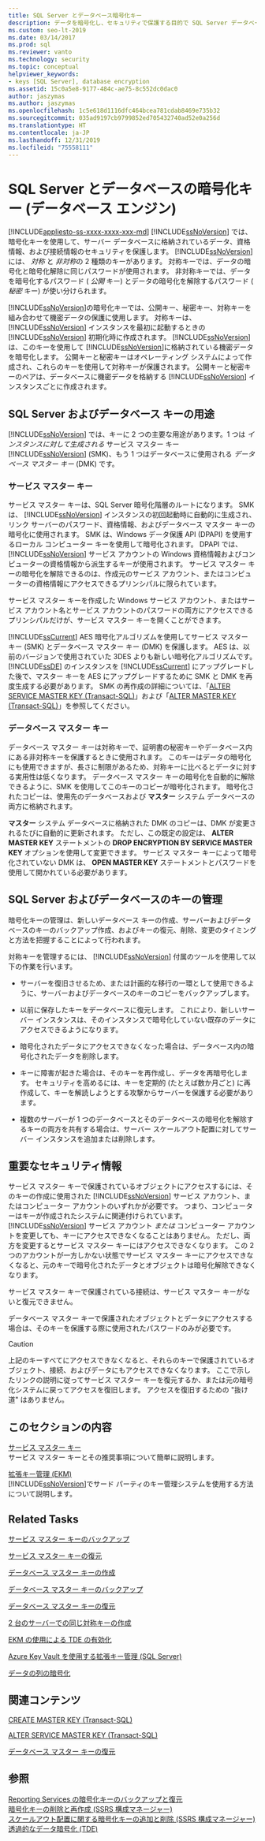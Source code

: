 ```yaml
---
title: SQL Server とデータベース暗号化キー
description: データを暗号化し、セキュリティで保護する目的で SQL Server データベース エンジンによって使用されるサービス マスター キーとデータベース マスター キーについて説明します。
ms.custom: seo-lt-2019
ms.date: 03/14/2017
ms.prod: sql
ms.reviewer: vanto
ms.technology: security
ms.topic: conceptual
helpviewer_keywords:
- keys [SQL Server], database encryption
ms.assetid: 15c0a5e8-9177-484c-ae75-8c552dc0dac0
author: jaszymas
ms.author: jaszymas
ms.openlocfilehash: 1c5e618d1116dfc464bcea781cdab8469e735b32
ms.sourcegitcommit: 035ad9197cb9799852ed705432740ad52e0a256d
ms.translationtype: HT
ms.contentlocale: ja-JP
ms.lasthandoff: 12/31/2019
ms.locfileid: "75558111"
---
```

# <a name="sql-server-and-database-encryption-keys-database-engine"></a>SQL Server とデータベースの暗号化キー (データベース エンジン)
[!INCLUDE[appliesto-ss-xxxx-xxxx-xxx-md](../../../includes/appliesto-ss-xxxx-xxxx-xxx-md.md)]
  [!INCLUDE[ssNoVersion](../../../includes/ssnoversion-md.md)] では、暗号化キーを使用して、サーバー データベースに格納されているデータ、資格情報、および接続情報のセキュリティを保護します。 [!INCLUDE[ssNoVersion](../../../includes/ssnoversion-md.md)] には、 *対称* と *非対称*の 2 種類のキーがあります。 対称キーでは、データの暗号化と暗号化解除に同じパスワードが使用されます。 非対称キーでは、データを暗号化するパスワード ( *公開* キー) とデータの暗号化を解除するパスワード ( *秘密* キー) が使い分けられます。  
  
 [!INCLUDE[ssNoVersion](../../../includes/ssnoversion-md.md)]の暗号化キーでは、公開キー、秘密キー、対称キーを組み合わせて機密データの保護に使用します。 対称キーは、 [!INCLUDE[ssNoVersion](../../../includes/ssnoversion-md.md)] インスタンスを最初に起動するときの [!INCLUDE[ssNoVersion](../../../includes/ssnoversion-md.md)] 初期化時に作成されます。 [!INCLUDE[ssNoVersion](../../../includes/ssnoversion-md.md)] は、このキーを使用して [!INCLUDE[ssNoVersion](../../../includes/ssnoversion-md.md)]に格納されている機密データを暗号化します。 公開キーと秘密キーはオペレーティング システムによって作成され、これらのキーを使用して対称キーが保護されます。 公開キーと秘密キーのペアは、データベースに機密データを格納する [!INCLUDE[ssNoVersion](../../../includes/ssnoversion-md.md)] インスタンスごとに作成されます。  
  
## <a name="applications-for-sql-server-and-database-keys"></a>SQL Server およびデータベース キーの用途  
 [!INCLUDE[ssNoVersion](../../../includes/ssnoversion-md.md)] では、キーに 2 つの主要な用途があります。1 つは *インスタンスに対して生成される* サービス マスター キー [!INCLUDE[ssNoVersion](../../../includes/ssnoversion-md.md)] (SMK)、もう 1 つはデータベースに使用される *データベース マスター キー* (DMK) です。

### <a name="service-master-key"></a>サービス マスター キー
  
 サービス マスター キーは、SQL Server 暗号化階層のルートになります。 SMK は、 [!INCLUDE[ssNoVersion](../../../includes/ssnoversion-md.md)] インスタンスの初回起動時に自動的に生成され、リンク サーバーのパスワード、資格情報、およびデータベース マスター キーの暗号化に使用されます。 SMK は、Windows データ保護 API (DPAPI) を使用するローカル コンピューター キーを使用して暗号化されます。 DPAPI では、 [!INCLUDE[ssNoVersion](../../../includes/ssnoversion-md.md)] サービス アカウントの Windows 資格情報およびコンピューターの資格情報から派生するキーが使用されます。 サービス マスター キーの暗号化を解除できるのは、作成元のサービス アカウント、またはコンピューターの資格情報にアクセスできるプリンシパルに限られています。

サービス マスター キーを作成した Windows サービス アカウント、またはサービス アカウント名とサービス アカウントのパスワードの両方にアクセスできるプリンシパルだけが、サービス マスター キーを開くことができます。

 [!INCLUDE[ssCurrent](../../../includes/sscurrent-md.md)] AES 暗号化アルゴリズムを使用してサービス マスター キー (SMK) とデータベース マスター キー (DMK) を保護します。 AES は、以前のバージョンで使用されていた 3DES よりも新しい暗号化アルゴリズムです。 [!INCLUDE[ssDE](../../../includes/ssde-md.md)] のインスタンスを [!INCLUDE[ssCurrent](../../../includes/sscurrent-md.md)] にアップグレードした後で、マスター キーを AES にアップグレードするために SMK と DMK を再度生成する必要があります。 SMK の再作成の詳細については、「[ALTER SERVICE MASTER KEY &#40;Transact-SQL&#41;](../../../t-sql/statements/alter-service-master-key-transact-sql.md)」および「[ALTER MASTER KEY &#40;Transact-SQL&#41;](../../../t-sql/statements/alter-master-key-transact-sql.md)」を参照してください。

### <a name="database-master-key"></a>データベース マスター キー
  
 データベース マスター キーは対称キーで、証明書の秘密キーやデータベース内にある非対称キーを保護するときに使用されます。 このキーはデータの暗号化にも使用できますが、長さに制限があるため、対称キーに比べるとデータに対する実用性は低くなります。 データベース マスター キーの暗号化を自動的に解除できるように、SMK を使用してこのキーのコピーが暗号化されます。 暗号化されたコピーは、使用先のデータベースおよび **マスター** システム データベースの両方に格納されます。  
  
 **マスター** システム データベースに格納された DMK のコピーは、DMK が変更されるたびに自動的に更新されます。 ただし、この既定の設定は、 **ALTER MASTER KEY** ステートメントの **DROP ENCRYPTION BY SERVICE MASTER KEY** オプションを使用して変更できます。 サービス マスター キーによって暗号化されていない DMK は、 **OPEN MASTER KEY** ステートメントとパスワードを使用して開かれている必要があります。  
  
## <a name="managing-sql-server-and-database-keys"></a>SQL Server およびデータベースのキーの管理  
 暗号化キーの管理は、新しいデータベース キーの作成、サーバーおよびデータベースのキーのバックアップ作成、およびキーの復元、削除、変更のタイミングと方法を把握することによって行われます。  
  
 対称キーを管理するには、 [!INCLUDE[ssNoVersion](../../../includes/ssnoversion-md.md)] 付属のツールを使用して以下の作業を行います。  
  
-   サーバーを復旧させるため、または計画的な移行の一環として使用できるように、サーバーおよびデータベースのキーのコピーをバックアップします。  
  
-   以前に保存したキーをデータベースに復元します。 これにより、新しいサーバー インスタンスは、そのインスタンスで暗号化していない既存のデータにアクセスできるようになります。  
  
-   暗号化されたデータにアクセスできなくなった場合は、データベース内の暗号化されたデータを削除します。  
  
-   キーに障害が起きた場合は、そのキーを再作成し、データを再暗号化します。 セキュリティを高めるには、キーを定期的 (たとえば数か月ごと) に再作成して、キーを解読しようとする攻撃からサーバーを保護する必要があります。  
  
-   複数のサーバーが 1 つのデータベースとそのデータベースの暗号化を解除するキーの両方を共有する場合は、サーバー スケールアウト配置に対してサーバー インスタンスを追加または削除します。  
  
## <a name="important-security-information"></a>重要なセキュリティ情報  
 サービス マスター キーで保護されているオブジェクトにアクセスするには、そのキーの作成に使用された [!INCLUDE[ssNoVersion](../../../includes/ssnoversion-md.md)] サービス アカウント、またはコンピューター アカウントのいずれかが必要です。 つまり、コンピューターはキーが作成されたシステムに関連付けられています。 [!INCLUDE[ssNoVersion](../../../includes/ssnoversion-md.md)] サービス アカウント *または* コンピューター アカウントを変更しても、キーにアクセスできなくなることはありません。 ただし、両方を変更するとサービス マスター キーにはアクセスできなくなります。 この 2 つのアカウントが一方しかない状態でサービス マスター キーにアクセスできなくなると、元のキーで暗号化されたデータとオブジェクトは暗号化解除できなくなります。  
  
 サービス マスター キーで保護されている接続は、サービス マスター キーがないと復元できません。  
  
 データベース マスター キーで保護されたオブジェクトとデータにアクセスする場合は、そのキーを保護する際に使用されたパスワードのみが必要です。  
  
> [!CAUTION]  
>  上記のキーすべてにアクセスできなくなると、それらのキーで保護されているオブジェクト、接続、およびデータにもアクセスできなくなります。 ここで示したリンクの説明に従ってサービス マスター キーを復元するか、または元の暗号化システムに戻ってアクセスを復旧します。 アクセスを復旧するための "抜け道" はありません。  
  
## <a name="in-this-section"></a>このセクションの内容  
 [サービス マスター キー](../../../relational-databases/security/encryption/service-master-key.md)  
 サービス マスター キーとその推奨事項について簡単に説明します。  
  
 [拡張キー管理 &#40;EKM&#41;](../../../relational-databases/security/encryption/extensible-key-management-ekm.md)  
 [!INCLUDE[ssNoVersion](../../../includes/ssnoversion-md.md)]でサード パーティのキー管理システムを使用する方法について説明します。  
  
## <a name="related-tasks"></a>Related Tasks  
 [サービス マスター キーのバックアップ](../../../relational-databases/security/encryption/back-up-the-service-master-key.md)  
  
 [サービス マスター キーの復元](../../../relational-databases/security/encryption/restore-the-service-master-key.md)  
  
 [データベース マスター キーの作成](../../../relational-databases/security/encryption/create-a-database-master-key.md)  
  
 [データベース マスター キーのバックアップ](../../../relational-databases/security/encryption/back-up-a-database-master-key.md)  
  
 [データベース マスター キーの復元](../../../relational-databases/security/encryption/restore-a-database-master-key.md)  
  
 [2 台のサーバーでの同じ対称キーの作成](../../../relational-databases/security/encryption/create-identical-symmetric-keys-on-two-servers.md)  
  
 [EKM の使用による TDE の有効化](../../../relational-databases/security/encryption/enable-tde-on-sql-server-using-ekm.md)  
  
 [Azure Key Vault を使用する拡張キー管理 &#40;SQL Server&#41;](../../../relational-databases/security/encryption/extensible-key-management-using-azure-key-vault-sql-server.md)  
  
 [データの列の暗号化](../../../relational-databases/security/encryption/encrypt-a-column-of-data.md)  
  
## <a name="related-content"></a>関連コンテンツ  
 [CREATE MASTER KEY &#40;Transact-SQL&#41;](../../../t-sql/statements/create-master-key-transact-sql.md)  
  
 [ALTER SERVICE MASTER KEY &#40;Transact-SQL&#41;](../../../t-sql/statements/alter-service-master-key-transact-sql.md)  
  
 [データベース マスター キーの復元](../../../relational-databases/security/encryption/restore-a-database-master-key.md)  
  
## <a name="see-also"></a>参照  
 [Reporting Services の暗号化キーのバックアップと復元](../../../reporting-services/install-windows/ssrs-encryption-keys-back-up-and-restore-encryption-keys.md)   
 [暗号化キーの削除と再作成  &#40;SSRS 構成マネージャー&#41;](../../../reporting-services/install-windows/ssrs-encryption-keys-delete-and-re-create-encryption-keys.md)   
 [スケールアウト配置に関する暗号化キーの追加と削除 &#40;SSRS 構成マネージャー&#41;](../../../reporting-services/install-windows/add-and-remove-encryption-keys-for-scale-out-deployment.md)   
 [透過的なデータ暗号化 &#40;TDE&#41;](../../../relational-databases/security/encryption/transparent-data-encryption.md)  
  
  
